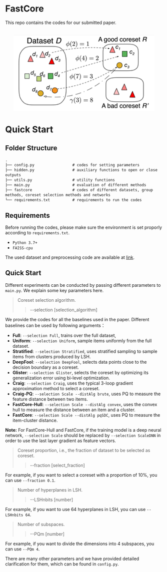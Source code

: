 # FastCore


This repo contains the codes for our submitted paper.

<p align="center">
    <br>
    <img src="Example.png" width="450"/>
<p>

# Quick Start

## Folder Structure

    .
    ├── config.py                 # codes for setting parameters
    ├── hidden.py                 # auxiliary functions to open or close outputs
    ├── utils.py                  # utility functions
    ├── main.py                   # evaluation of different methods
    ├── fastcore                  # codes of different datasets, group methods, coreset selection methods and networks
    └── requirements.txt          # requirements to run the codes



## Requirements
Before running the codes, please make sure the environment is set proporly according to `requirements.txt`. 
- `Python 3.7+`
- `FAISS-cpu`

The used dataset and preprocessing code are available at [link](https://drive.google.com/file/d/19e7o7_sa4L_HDiJh8oA3VhY76apf4Rid).

## Quick Start
Different experiments can be conducted by passing different parameters to `main.py`.
We explain some key parameters here.

> Coreset selection algorithm.
>> --selection [selection_algorithm]

We provide the codes for all the baselines used in the paper. 
Different baselines can be used by following arguments：

- **Full**:      `--selection Full`, trains over the full dataset, 
- **Uniform**:   `--selection Uniform`, sample items uniformly from the full dataset.
- **Stratified**: `--selection Stratified`, uses stratified sampling to sample items from  clusters produced by LSH.
- **DeepFool**: `--selection DeepFool`, selects data points close to the decision boundary as a coreset.
- **Glister**: `--selection Glister`, selects the coreset by optimizing its generalization error using bi-level optimization.
- **Craig**: `--selection Craig`, uses the typical 3-loop gradient approximation method to select a coreset.
- **Craig-PQ**: `--selection Scale --distAlg brute`, uses PQ to measure the feature distance between two items.
- **FastCore-Hull**: `--selection Scale --distAlg convex`, uses the convex hull to measure the distance between an item and a cluster.
- **FastCore**:  `--selection Scale --distAlg pqSDC`, uses PQ to measure the item-cluster distance.


**Note:** For FastCore-Hull and FastCore, if the training model is a deep neural network, `--selection Scale` should be replaced by `--selection ScaleDNN` 
in order to use the last layer gradient as feature vectors.


> Coreset proportion, i.e., the fraction of dataset to be selected as coreset.
>> --fraction [select_fraction]

For example, if you want to select a coreset with a proportion of 10%, you can use `--fraction 0.1`.

> Number of hyperplanes in LSH.
>> --LSHnbits [number]

For example, if you want to use 64 hyperplanes in LSH, you can use `--LSHnbits 64`.


> Number of subspaces.
>> --PQm [number]

For example, if you want to divide the dimensions into 4 subspaces, you can use `--PQm 4`.



There are many other parameters and we have provided detailed clarification for them, which can be found in `config.py`.


